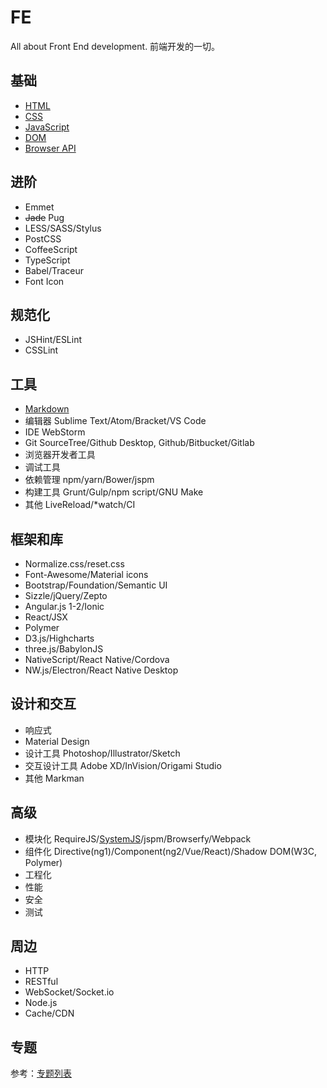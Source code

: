 FE
====

All about Front End development. 前端开发的一切。

基础
----

+ [HTML](./html/readme.md)
+ [CSS](./css/readme.md)
+ [JavaScript](./javascript/readme.md)
+ [DOM](./dom/readme.md)
+ [Browser API](./browser-api/readme.md)

进阶
----

+ Emmet
+ ~~Jade~~ Pug
+ LESS/SASS/Stylus
+ PostCSS
+ CoffeeScript
+ TypeScript
+ Babel/Traceur
+ Font Icon

规范化
----

+ JSHint/ESLint
+ CSSLint

工具
----

+ [Markdown](https://github.com/LearnShare/Learning-Markdown)
+ 编辑器 Sublime Text/Atom/Bracket/VS Code
+ IDE WebStorm
+ Git SourceTree/Github Desktop, Github/Bitbucket/Gitlab
+ 浏览器开发者工具
+ 调试工具
+ 依赖管理 npm/yarn/Bower/jspm
+ 构建工具 Grunt/Gulp/npm script/GNU Make
+ 其他 LiveReload/*watch/CI

框架和库
----

+ Normalize.css/reset.css
+ Font-Awesome/Material icons
+ Bootstrap/Foundation/Semantic UI
+ Sizzle/jQuery/Zepto
+ Angular.js 1-2/Ionic
+ React/JSX
+ Polymer
+ D3.js/Highcharts
+ three.js/BabylonJS
+ NativeScript/React Native/Cordova
+ NW.js/Electron/React Native Desktop

设计和交互
----

+ 响应式
+ Material Design
+ 设计工具 Photoshop/Illustrator/Sketch
+ 交互设计工具 Adobe XD/InVision/Origami Studio
+ 其他 Markman

高级
----

+ 模块化 RequireJS/[SystemJS](./modular/system.js.md)/jspm/Browserfy/Webpack
+ 组件化 Directive(ng1)/Component(ng2/Vue/React)/Shadow DOM(W3C, Polymer)
+ 工程化
+ 性能
+ 安全
+ 测试

周边
----

+ HTTP
+ RESTful
+ WebSocket/Socket.io
+ Node.js
+ Cache/CDN

专题
----

参考：[专题列表](./demo/readme.md)

